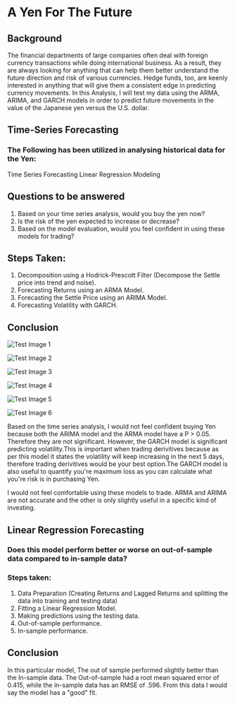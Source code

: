 # A Yen For The Future

## Background

The financial departments of large companies often deal with foreign currency transactions while doing international business. As a result, they are always looking for anything that can help them better understand the future direction and risk of various currencies. Hedge funds, too, are keenly interested in anything that will give them a consistent edge in predicting currency movements.
In this Analysis, I will test my data using the ARMA, ARIMA, and GARCH models in order to predict future movements in the value of the Japanese yen versus the U.S. dollar.

## Time-Series Forecasting

### The Following has been utilized in analysing historical data for the Yen:

Time Series Forecasting
Linear Regression Modeling

## Questions to be answered

1. Based on your time series analysis, would you buy the yen now?
2. Is the risk of the yen expected to increase or decrease?
3. Based on the model evaluation, would you feel confident in using these models for trading?

## Steps Taken:

1. Decomposition using a Hodrick-Prescott Filter (Decompose the Settle price into trend and noise).
2. Forecasting Returns using an ARMA Model.
3. Forecasting the Settle Price using an ARIMA Model.
4. Forecasting Volatility with GARCH.

## Conclusion

![Test Image 1](https://github.com/natyrrr/A_Yen_For_The_Future/blob/master/ARMA.png=)

![Test Image 2](https://github.com/natyrrr/A_Yen_For_The_Future/blob/master/ARIMA.png)

![Test Image 3](https://github.com/natyrrr/A_Yen_For_The_Future/blob/master/SETTLE%20VS.%20TREND.png)

![Test Image 4](https://github.com/natyrrr/A_Yen_For_The_Future/blob/master/5%20days%20return.png)

![Test Image 5](https://github.com/natyrrr/A_Yen_For_The_Future/blob/master/GARCH.png)

![Test Image 6](https://github.com/natyrrr/A_Yen_For_The_Future/blob/master/Volatility.png)

Based on the time series analysis, I would not feel confident buying Yen because both the ARIMA model and the ARMA model have a P > 0.05. Therefore they are not significant. However, the GARCH model is significant predicting volatility.This is important when trading derivitives because as per this model it states the volatility will keep increasing in the next 5 days, therefore trading derivitives would be your best option.The GARCH model is also useful to quantify you're maximum loss as you can calculate what you're risk is in purchasing Yen.

I would not feel comfortable using these models to trade. ARMA and ARIMA are not accurate and the other is only slightly useful in a specific kind of investing.

## Linear Regression Forecasting

### Does this model perform better or worse on out-of-sample data compared to in-sample data?

### Steps taken:

1. Data Preparation (Creating Returns and Lagged Returns and splitting the data into training and testing data)
2. Fitting a Linear Regression Model.
3. Making predictions using the testing data.
4. Out-of-sample performance.
5. In-sample performance.

## Conclusion

In this particular model, The out of sample performed slightly better than the In-sample data. The Out-of-sample had a root mean squared error of 0.415, while the in-sample data has an RMSE of .596. From this data I would say the model has a "good" fit. 







